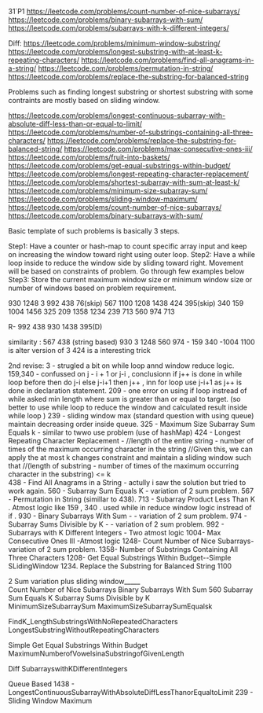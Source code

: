 31`P1
https://leetcode.com/problems/count-number-of-nice-subarrays/
https://leetcode.com/problems/binary-subarrays-with-sum/
https://leetcode.com/problems/subarrays-with-k-different-integers/



Diff:
https://leetcode.com/problems/minimum-window-substring/
https://leetcode.com/problems/longest-substring-with-at-least-k-repeating-characters/
https://leetcode.com/problems/find-all-anagrams-in-a-string/
https://leetcode.com/problems/permutation-in-string/
https://leetcode.com/problems/replace-the-substring-for-balanced-string






Problems such as finding longest substring or shortest substring with some contraints are mostly based on sliding window.

https://leetcode.com/problems/longest-continuous-subarray-with-absolute-diff-less-than-or-equal-to-limit/
https://leetcode.com/problems/number-of-substrings-containing-all-three-characters/
https://leetcode.com/problems/replace-the-substring-for-balanced-string/
https://leetcode.com/problems/max-consecutive-ones-iii/
https://leetcode.com/problems/fruit-into-baskets/
https://leetcode.com/problems/get-equal-substrings-within-budget/
https://leetcode.com/problems/longest-repeating-character-replacement/
https://leetcode.com/problems/shortest-subarray-with-sum-at-least-k/
https://leetcode.com/problems/minimum-size-subarray-sum/
https://leetcode.com/problems/sliding-window-maximum/
https://leetcode.com/problems/count-number-of-nice-subarrays/
https://leetcode.com/problems/binary-subarrays-with-sum/

Basic template of such problems is basically 3 steps.

Step1: Have a counter or hash-map to count specific array input and keep on increasing the window toward right using outer loop.
Step2: Have a while loop inside to reduce the window side by sliding toward right. Movement will be based on constraints of problem. Go through few examples below
Step3: Store the current maximum window size or minimum window size or number of windows based on problem requirement.



930 1248 3 992 438
76(skip) 567 1100 1208 1438
424 395(skip) 340 159 1004
1456 325 209 1358 1234
239 713 560 974 713

R- 992 438 930 1438 395(D) 

similarity : 567 438 (string based)
             930 3 1248  560 974 - 159 340 -1004
             1100 is alter version of 3 
             424 is a interesting trick
             
2nd revise:
3   - strugled a bit on while loop annd window reduce logic.
159,340 - confussed on  j - i + 1 or j-i , conclusionn if j++ is done in while loop before then do j-i else j-i+1 then 
          j++ , inn for loop use j-i+1 as j++ is done in declaration statement.
209 - one error on using if loop instread of while asked min length where sum is greater than or equal to target. (so 
      better to use while loop to reduce the window and calculated result inside while loop ) 
239 - sliding window max (standard question with using queue) maintain decreasing order inside queue.
325	- Maximum Size Subarray Sum Equals k - similar to twwo use problem (use of hashMap)
424 - Longest Repeating Character Replacement - 
      //length of the entire string - number of times of the maximum occurring character in the string
      //Given this, we can apply the at most k changes constraint and maintain a sliding window such that
      //(length of substring - number of times of the maximum occurring character in the substring) <= k    
438 - Find All Anagrams in a String - 
      actully i saw the solution but tried to work again.
560 - Subarray Sum Equals K - variation of 2 sum problem.
567 - Permutation in String (simillar to 438).
713 - Subarray Product Less Than K  . Atmost logic like 159 , 340 . used while in reduce window logic instread of if .
930 - Binary Subarrays With Sum - - variation of 2 sum problem.
974 - Subarray Sums Divisible by K - - variation of 2 sum problem.
992 - Subarrays with K Different Integers - Two atmost logic
1004- Max Consecutive Ones III -Atmost logic
1248- Count Number of Nice Subarrays- variation of 2 sum problem.
1358- Number of Substrings Containing All Three Characters
1208- Get Equal Substrings Within Budget--Simple SLidingWindow
1234. Replace the Substring for Balanced String
1100

2 Sum variation plus sliding window_____          
Count Number of Nice Subarrays
Binary Subarrays With Sum
560 Subarray Sum Equals K
Subarray Sums Divisible by K        
MinimumSizeSubarraySum
MaximumSizeSubarraySumEqualsk
          
FindK_LengthSubstringsWithNoRepeatedCharacters
LongestSubstringWithoutRepeatingCharacters

Simple
Get Equal Substrings Within Budget
MaximumNumberofVowelsinaSubstringofGivenLength

Diff
SubarrayswithKDifferentIntegers      
       
Queue Based 
1438 - LongestContinuousSubarrayWithAbsoluteDiffLessThanorEqualtoLimit
239 - Sliding Window Maximum